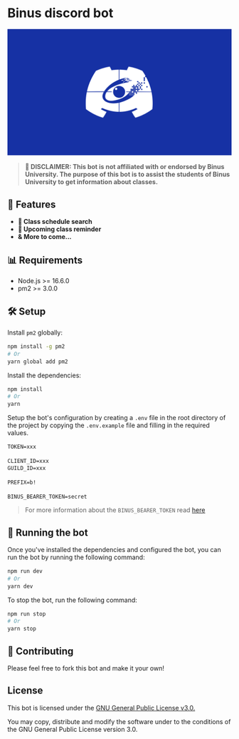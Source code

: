 # Binus discord bot

![Logo](./.github/assets/banner.png)

> **🛑 DISCLAIMER: This bot is not affiliated with or endorsed by Binus University. The purpose of this bot is to assist the students of Binus University to get information about classes.**

## 🌟 Features

- **📝 Class schedule search**
- **🔔 Upcoming class reminder**
- **& More to come...**

## 📊 Requirements

- Node.js >= 16.6.0
- pm2 >= 3.0.0

## 🛠 Setup

Install `pm2` globally:

```bash
npm install -g pm2
# Or
yarn global add pm2
```

Install the dependencies:

```bash
npm install
# Or
yarn
```

Setup the bot's configuration by creating a `.env` file in the root directory of the project by copying the `.env.example` file and filling in the required values.

```text
TOKEN=xxx

CLIENT_ID=xxx
GUILD_ID=xxx

PREFIX=b!

BINUS_BEARER_TOKEN=secret
```

> For more information about the `BINUS_BEARER_TOKEN` read [here](BEARER_TOKEN.md)

## 🔌 Running the bot

Once you've installed the dependencies and configured the bot, you can run the bot by running the following command:

```bash
npm run dev
# Or
yarn dev
```

To stop the bot, run the following command:

```bash
npm run stop
# Or
yarn stop
```

## 📗 Contributing

Please feel free to fork this bot and make it your own!

## License

This bot is licensed under the [GNU General Public License v3.0.](https://www.gnu.org/licenses/gpl-3.0.en.html)

You may copy, distribute and modify the software under to the conditions of the GNU General Public License version 3.0.
